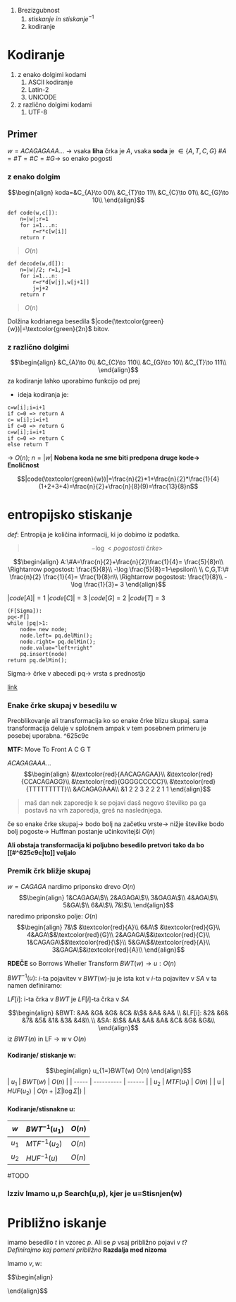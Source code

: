 1. Brezizgubnost
	1. $stiskanje\ in\ stiskanje^{-1}$
	2. kodiranje

# Kodiranje
1. z enako dolgimi kodami
	1. ASCII kodiranje
	2. Latin-2
	3. UNICODE
2. z različno dolgimi kodami
	1. UTF-8

## Primer
$w=ACAGAGAAA...$ -> vsaka **liha** črka je $A$, vsaka **soda** je $\in\{A,T,C,G\}$
$\#A=\#T=\#C=\#G$-> so enako pogosti

### z enako dolgim
$$\begin{align}
koda=&C_{A}\to 00\\
&C_{T}\to 11\\
&C_{C}\to 01\\
&C_{G}\to 10\\
\end{align}$$
```
def code(w,c[]):
	n=|w|;r=1
	for i=1...n:
		r=r*c[w[i]]
	return r
```
> $O(n)$
```
def decode(w,d[]):
	n=|w|/2; r=1,j=1
	for i=1...n:
		r=r*d[w[j],w[j+1]]
		j=j+2
	return r
```
> $O(n)$

Dolžina kodrianega besedila
$|code(\textcolor{green}{w})|=\textcolor{green}{2n}$ bitov.

### z različno dolgimi
$$\begin{align}
&C_{A}\to 0\\
&C_{C}\to 110\\
&C_{G}\to 10\\
&C_{T}\to 111\\
\end{align}$$
za kodiranje lahko uporabimo funkcijo od prej
- ideja kodiranja je:
```
c=w[i];i=i+1
if c=0 => return A
c= w[i];i=i+1
if c=0 => return G
c=w[i];i=i+1
if c=0 => return C
else return T
``` 
-> $O(n)$; $n=|w|$
**Nobena koda ne sme biti predpona druge kode-> Enoličnost**

$$|code(\textcolor{green}{w})|=\frac{n}{2}*1+\frac{n}{2}*\frac{1}{4}(1+2+3+4)=\frac{n}{2}+\frac{n}{8}(9)=\frac{13}{8}n$$
# entropijsko stiskanje

$def:$ Entropija je količina informacij, ki jo dobimo iz podatka.
> $$-\log<pogostosti\ črke>$$
 
$$\begin{align}
A:\#A=\frac{n}{2}+\frac{n}{2}\frac{1}{4}= \frac{5}{8}n\\
\Rightarrow pogostost: \frac{5}{8}\\
-\log \frac{5}{8}=1-\epsilon\\
\\
C,G,T:\# \frac{n}{2} \frac{1}{4}= \frac{1}{8}n\\
\Rightarrow pogostost: \frac{1}{8}\\
-\log \frac{1}{3}= 3
\end{align}$$

$|code[A]|=1$
$|code[C]|=3$
$|code[G]=2$
$|code[T]=3$

```
(F[Sigma]):
pq<-F[]
while |pq|>1:
	node= new node;
	node.left= pq.delMin();
	node.right= pq.delMin();
	node.value="left+right"
	pq.insert(node)
return pq.delMin();
```
Sigma-> črke v abecedi
pq-> vrsta s prednostjo

[link](https://www.youtube.com/watch?v=B3y0RsVCyrw)

### Enake črke skupaj v besedilu w
Preoblikovanje ali transformacija ko so enake črke blizu skupaj.
sama transformacija deluje v splošnem ampak v tem posebnem primeru je posebej uporabna. ^625c9c

**MTF:** Move To Front
A
C
G
T

$ACAGAGAAA...$
$$\begin{align}
&\textcolor{red}{AACAGAGAA}\\
&\textcolor{red}{CCACAGAGG}\\
&\textcolor{red}{GGGGCCCCC}\\
&\textcolor{red}{TTTTTTTTT}\\
&ACAGAGAAA\\
&1 2 2 3 2 2 2 1 1
\end{align}$$
> maš dan  nek zaporedje k se pojavi dasš negovo številko pa ga postavš na vrh zaporedja, greš na naslednjega.

če so enake črke skupaj-> 
bodo bolj na začetku vrste-> 
nižje številke bodo bolj pogoste-> 
Huffman postanje učinkovitejši
$O(n)$

**Ali obstaja transformacija ki poljubno besedilo pretvori tako da bo [[#^625c9c|to]] veljalo**

### Premik črk bližje skupaj
$w=CAGAGA$
nardimo priponsko drevo $O(n)$
$$\begin{align}
1&CAGAGA\$\\
2&AGAGA\$\\
3&GAGA\$\\
4&AGA\$\\
5&GA\$\\
6&A\$\\
7&\$\\
\end{align}$$
naredimo priponsko polje: $O(n)$
$$\begin{align}
7&\$ &\textcolor{red}{A}\\
6&A\$ &\textcolor{red}{G}\\
4&AGA\$&\textcolor{red}{G}\\
2&AGAGA\$&\textcolor{red}{C}\\
1&CAGAGA\$&\textcolor{red}{\$}\\
5&GA\$&\textcolor{red}{A}\\
3&GAGA\$&\textcolor{red}{A}\\
\end{align}$$

**RDEČE** so Borrows Wheller Transform
$BWT(w)\to u:O(n)$

$BWT^{-1}(u):$
$i$-ta pojavitev v $BWT(w)$-ju je ista kot v $i$-ta pojavitev v $SA$
v ta namen definiramo:

$LF[i]$: i-ta črka v $BWT$ je $LF[i]$-ta črka v $SA$

$$\begin{align}
&BWT: &A& &G& &G& &C& &\$& &A& &A& \\
&LF[i]: &2& &6& &7& &5& &1& &3& &4&\\
\\
&SA: &\$& &A& &A& &A& &C& &G& &G&\\
\end{align}$$
iz $BWT(n)$ in LF -> $w$ v $O(n)$

#### Kodiranje/ stiskanje w:
$$\begin{align}
u_{1=}BWT(w) O(n)
\end{align}$$
| $u_1$ | $BWT(w)$   | $O(n)$ |
| ----- | ---------- | ------ |
| $u_2$ | $MTF(u_1)$ | $O(n)$ |
| u     | $HUF(u_2)$ | $O(n+|\Sigma|\log\Sigma|)$       |

#### Kodiranje/stisnakne u:
| $w$ | $BWT^{-1}(u_1)$   | $O(n)$ |
| ----- | ---------- | ------ |
| $u_1$ | $MTF^{-1}(u_2)$ | $O(n)$ |
| $u_2$     | $HUF^{-1}(u)$ | $O(n)$       |

#TODO 

### Izziv Imamo u,p Search(u,p), kjer je u=Stisnjen(w)
# Približno iskanje
imamo besedilo $t$ in vzorec $p$.
Ali se $p$ vsaj približno pojavi v $t$?
$Definirajmo\ kaj\ pomeni\ približno$
**Razdalja med nizoma**

Imamo $v,w:$

$$\begin{align}

\end{align}$$